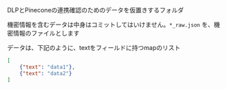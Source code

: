 DLPとPineconeの連携確認のためのデータを仮置きするフォルダ

機密情報を含むデータは中身はコミットしてはいけません。`*_raw.json` を、機密情報のファイルとします

データは、下記のように、textをフィールドに持つmapのリスト

```json
[
    {"text": "data1"},
    {"text": "data2"}
]
```
